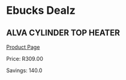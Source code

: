
# Ebucks Dealz
## ALVA CYLINDER TOP HEATER
[Product Page](https://www.ebucks.com/web/shop/productSelected.do?prodId=1142095049&catId=704982758)

Price: R309.00

Savings: 140.0


	